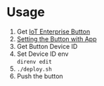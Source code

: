 # Usage

1. Get [IoT Enterprise Button](https://www.amazon.co.jp/gp/aw/d/B075FPHHGG/)
1. [Setting the Button with App](https://docs.aws.amazon.com/ja_jp/iot-1-click/latest/developerguide/1click-mobile-app.html)
1. Get Button Device ID
1. Set Device ID env  
   `direnv edit`
1. `./deploy.sh`
1. Push the button
   